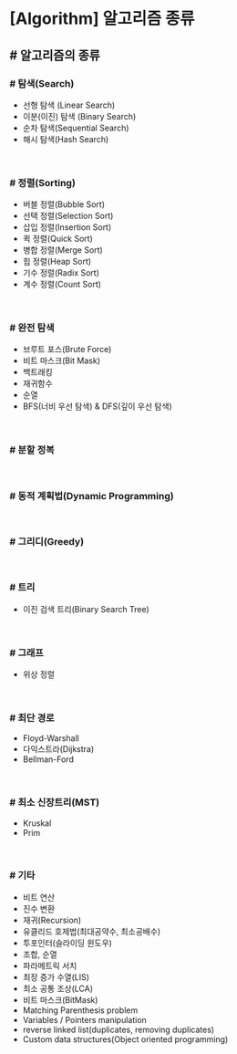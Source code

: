 # [Algorithm] 알고리즘 종류

## **# 알고리즘의 종류**

### **# 탐색(Search)**

- 선형 탐색 (Linear Search)
- 이분(이진) 탐색 (Binary Search)
- 순차 탐색(Sequential Search)
- 해시 탐색(Hash Search)

<br>

### **# 정렬(Sorting)**

- 버블 정렬(Bubble Sort)
- 선택 정렬(Selection Sort)
- 삽입 정렬(Insertion Sort)
- 퀵 정렬(Quick Sort)
- 병합 정렬(Merge Sort)
- 힙 정렬(Heap Sort)
- 기수 정렬(Radix Sort)
- 계수 정렬(Count Sort)

<br>

### **# 완전 탐색**

- 브루트 포스(Brute Force)
- 비트 마스크(Bit Mask)
- 백트래킹
- 재귀함수
- 순열
- BFS(너비 우선 탐색) & DFS(깊이 우선 탐색)

<br>

### **# 분할 정복**

<br>

### **# 동적 계획법(Dynamic Programming)**

<br>

### **# 그리디(Greedy)**

<br>

### **# 트리**

- 이진 검색 트리(Binary Search Tree)

<br>

### **# 그래프**

- 위상 정렬

<br>

### **# 최단 경로**

- Floyd-Warshall
- 다익스트라(Dijkstra)
- Bellman-Ford

<br>

### **# 최소 신장트리(MST)**

- Kruskal
- Prim

<br>

### **# 기타**

- 비트 연산
- 진수 변환
- 재귀(Recursion)
- 유클리드 호제법(최대공약수, 최소공배수)
- 투포인터(슬라이딩 윈도우)
- 조합, 순열
- 파라메트릭 서치
- 최장 증가 수열(LIS)
- 최소 공통 조상(LCA)
- 비트 마스크(BitMask)
- Matching Parenthesis problem
- Variables / Pointers manipulation
- reverse linked list(duplicates, removing duplicates)
- Custom data structures(Object oriented programming)
